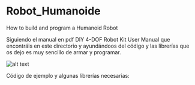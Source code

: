# Robot_Humanoide

How to build and program a Humanoid Robot

Siguiendo el manual en pdf DIY 4-DOF Robot Kit User Manual que encontráis en este directorio y ayundándoos del código y las librerías que os dejo es muy sencillo de armar y programar.

![alt text](https://github.com/TodoElectronica21/Robot_Humanoide/Paco.png)

Código de ejemplo y algunas librerías necesarias:

